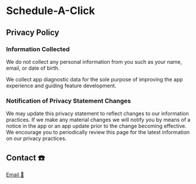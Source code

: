 # Schedule-A-Click

## Privacy Policy

### Information Collected

We do not collect any personal information from you such as your name, email, or date of birth.

We collect app diagnostic data for the sole purpose of improving the app experience and guiding feature development.

### Notification of Privacy Statement Changes

We may update this privacy statement to reflect changes to our information practices. If we make any material changes we will notify you by means of a notice in the app or an app update prior to the change becoming effective. 
We encourage you to periodically review this page for the latest information on our privacy practices.

## Contact ☎️

[Email 💌](mailto:watchcloud.app@gmail.com)
